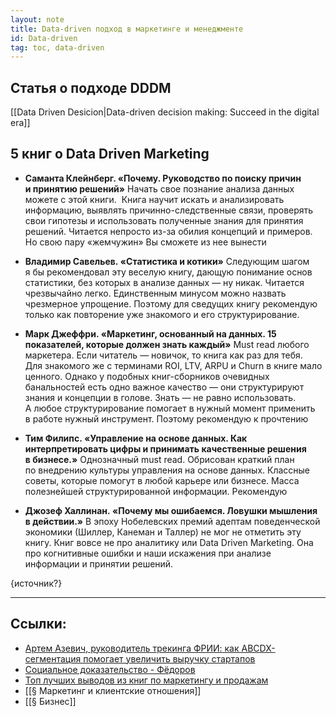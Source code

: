 ```yaml
---
layout: note
title: Data-driven подход в маркетинге и менеджменте
id: Data-driven
tag: toc, data-driven
---
```





## Статья о подходе DDDM
[[Data Driven Desicion|Data-driven decision making: Succeed in the digital era]]





## 5 книг о Data Driven Marketing

- **Саманта Клейнберг. «Почему. Руководство по поиску причин и принятию решений»**
Начать свое познание анализа данных можете с этой книги.  Книга научит искать и анализировать информацию, выявлять причинно-следственные связи, проверять свои гипотезы и использовать полученные знания для принятия решений. Читается непросто из-за обилия концепций и примеров. Но свою пару «жемчужин» Вы сможете из нее вынести

- **Владимир Савельев. «Статистика и котики»**
Следующим шагом я бы рекомендовал эту веселую книгу, дающую понимание основ статистики, без которых в анализе данных — ну никак. Читается чрезвычайно легко. Единственным минусом можно назвать чрезмерное упрощение. Поэтому для сведущих книгу рекомендую только как повторение уже знакомого и его структурирование.

- **Марк Джеффри. «Маркетинг, основанный на данных. 15 показателей, которые должен знать каждый»**
Must read любого маркетера. Если читатель — новичок, то книга как раз для тебя. Для знакомого же с терминами ROI, LTV, ARPU и Churn в книге мало ценного. Однако у подобных книг-сборников очевидных банальностей есть одно важное качество — они структурируют знания и концепции в голове. Знать — не равно использовать. А любое структурирование помогает в нужный момент применить в работе нужный инструмент. Поэтому рекомендую к прочтению

- **Тим Филипс. «Управление на основе данных. Как интерпретировать цифры и принимать качественные решения в бизнесе.»**
Однозначный must read. Обрисован краткий план по внедрению культуры управления на основе данных. Классные советы, которые помогут в любой карьере или бизнесе. Масса полезнейшей структурированной информации. Рекомендую

- **Джозеф Халлинан. «Почему мы ошибаемся. Ловушки мышления в действии.»**
В эпоху Нобелевских премий адептам поведенческой экономики (Шиллер, Канеман и Таллер) не мог не отметить эту книгу. Книг вовсе не про аналитику или Data Driven Marketing. Она про когнитивные ошибки и наши искажения при анализе информации и принятии решений.

{источник?}


---
## Ссылки:
- [Артем Азевич, руководитель трекинга ФРИИ: как ABCDX-сегментация помогает увеличить выручку стартапов](https://www.youtube.com/watch?v=cvDoyChlaCo)
- [Социальное доказательство - Фёдоров](https://fdrv.me/socialnoe-dokazatelstvo/)
- [Топ лучших выводов из книг по маркетингу и продажам](https://knigli.ru/marketing-i-prodazhi/)
- [[§ Маркетинг и клиентские отношения]]
- [[§ Бизнес]]
